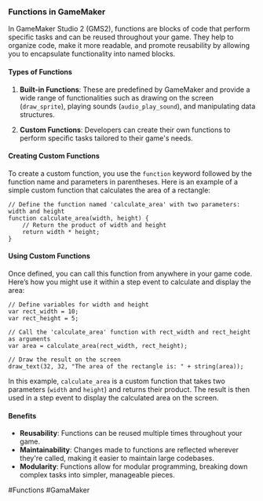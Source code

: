 ### Functions in GameMaker

In GameMaker Studio 2 (GMS2), functions are blocks of code that perform specific tasks and can be reused throughout your game. They help to organize code, make it more readable, and promote reusability by allowing you to encapsulate functionality into named blocks.

#### Types of Functions
1. **Built-in Functions**: These are predefined by GameMaker and provide a wide range of functionalities such as drawing on the screen (`draw_sprite`), playing sounds (`audio_play_sound`), and manipulating data structures.
   
2. **Custom Functions**: Developers can create their own functions to perform specific tasks tailored to their game's needs.

#### Creating Custom Functions
To create a custom function, you use the `function` keyword followed by the function name and parameters in parentheses. Here is an example of a simple custom function that calculates the area of a rectangle:

```gml
// Define the function named 'calculate_area' with two parameters: width and height
function calculate_area(width, height) {
    // Return the product of width and height
    return width * height;
}
```

#### Using Custom Functions
Once defined, you can call this function from anywhere in your game code. Here’s how you might use it within a step event to calculate and display the area:

```gml
// Define variables for width and height
var rect_width = 10;
var rect_height = 5;

// Call the 'calculate_area' function with rect_width and rect_height as arguments
var area = calculate_area(rect_width, rect_height);

// Draw the result on the screen
draw_text(32, 32, "The area of the rectangle is: " + string(area));
```

In this example, `calculate_area` is a custom function that takes two parameters (`width` and `height`) and returns their product. The result is then used in a step event to display the calculated area on the screen.

#### Benefits
- **Reusability**: Functions can be reused multiple times throughout your game.
- **Maintainability**: Changes made to functions are reflected wherever they're called, making it easier to maintain large codebases.
- **Modularity**: Functions allow for modular programming, breaking down complex tasks into simpler, manageable pieces.

#Functions #GamaMaker